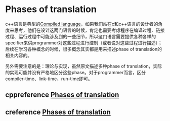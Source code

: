 # Phases of translation

c++语言是典型的[Compiled language](https://en.wikipedia.org/wiki/Compiled_language)，如果我们站在c和c++语言的设计者的角度来思考，他们在设计这两门语言的时候，肯定也需要考虑程序在编译过程、链接过程、运行过程中可能涉及到的一些细节，所以这门语言需要提供各种各样的specifier来供programmer对这些过程进行控制（或者说对这些过程进行描述）；后续在学习各种概念的时候，很多概念其实都是用来描述phase of translation的相关内容的。

另外需要注意的是：理论与实现，虽然原文描述多种phase of translation，实际的实现可能并没有严格地区分这些phase。对于programmer而言，区分compiler-time、link-time、run-time即可。

## cppreference [Phases of translation](https://en.cppreference.com/w/cpp/language/translation_phases)





## creference [Phases of translation](https://en.cppreference.com/w/c/language/translation_phases)

